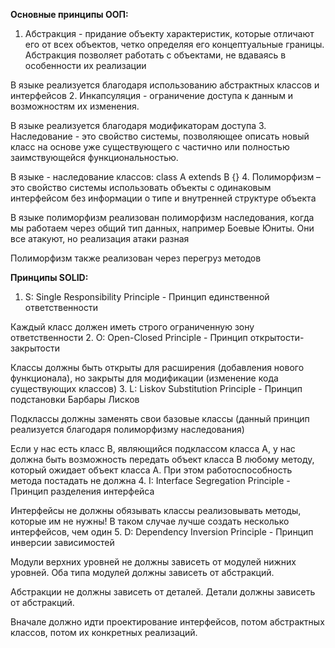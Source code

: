**Основные принципы ООП:**
1. Абстракция - придание объекту характеристик, которые отличают его от всех объектов, четко определяя его концептуальные границы. Абстракция позволяет работать с объектами, не вдаваясь в особенности их реализации

В языке реализуется благодаря использованию абстрактных классов и интерфейсов
2. Инкапсуляция - ограничение доступа к данным и возможностям их изменения.

В языке реализуется благодаря модификаторам доступа
3. Наследование - это свойство системы, позволяющее описать новый класс на основе уже существующего с частично или полностью заимствующейся функциональностью.

В языке - наследование классов: class A extends B {}
4. Полиморфизм – это свойство системы использовать объекты с одинаковым интерфейсом без информации о типе и внутренней структуре объекта

В языке полиморфизм реализован полиморфизм наследования, когда мы работаем через общий тип данных,
например Боевые Юниты. Они все атакуют, но реализация атаки разная

Полиморфизм также реализован через перегруз методов

**Принципы SOLID:**

1. S: Single Responsibility Principle - Принцип единственной ответственности

Каждый класс должен иметь строго ограниченную зону ответственности
2. O: Open-Closed Principle - Принцип открытости-закрытости

Классы должны быть открыты для расширения (добавления нового функционала),
но закрыты для модификации (изменение кода существующих классов)
3. L: Liskov Substitution Principle - Принцип подстановки Барбары Лисков

Подклассы должны заменять свои базовые классы
(данный принцип реализуется благодаря полиморфизму наследования)

Если у нас есть класс B, являющийся подклассом класса A,
у нас должна быть возможность передать объект класса B любому методу,
который ожидает объект класса A. При этом работоспособность метода постадать не должна
4. I: Interface Segregation Principle - Принцип разделения интерфейса

Интерфейсы не должны обязывать классы реализовывать методы, которые им не нужны!
В таком случае лучше создать несколько интерфейсов, чем один
5. D: Dependency Inversion Principle - Принцип инверсии зависимостей

Модули верхних уровней не должны зависеть от модулей нижних уровней.
Оба типа модулей должны зависеть от абстракций.

Абстракции не должны зависеть от деталей. Детали должны зависеть от абстракций.

Вначале должно идти проектирование
интерфейсов,
потом абстрактных классов,
потом их конкретных реализаций.